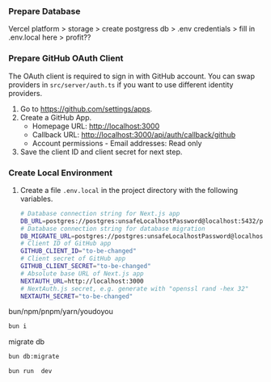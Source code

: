 ### Prepare Database 

Vercel platform >  storage > create postgress db > .env credentials > fill in .env.local here >  profit??

### Prepare GitHub OAuth Client

The OAuth client is required to sign in with GitHub account. You can swap providers in `src/server/auth.ts` if you want to use different identity providers.

1. Go to <https://github.com/settings/apps>.
2. Create a GitHub App.
   - Homepage URL: <http://localhost:3000>
   - Callback URL: <http://localhost:3000/api/auth/callback/github>
   - Account permissions - Email addresses: Read only
3. Save the client ID and client secret for next step.

### Create Local Environment

1. Create a file `.env.local` in the project directory with the following variables.

   ```bash
   # Database connection string for Next.js app
   DB_URL=postgres://postgres:unsafeLocalhostPassword@localhost:5432/postgres
   # Database connection string for database migration
   DB_MIGRATE_URL=postgres://postgres:unsafeLocalhostPassword@localhost:5432/postgres
   # Client ID of GitHub app
   GITHUB_CLIENT_ID="to-be-changed"
   # Client secret of GitHub app
   GITHUB_CLIENT_SECRET="to-be-changed"
   # Absolute base URL of Next.js app
   NEXTAUTH_URL=http://localhost:3000
   # NextAuth.js secret, e.g. generate with "openssl rand -hex 32"
   NEXTAUTH_SECRET="to-be-changed"
   ```

bun/npm/pnpm/yarn/youdoyou

   ```bash
   bun i 
   ```
migrate db 

   ```bash
   bun db:migrate
   ```

   ```bash
bun run  dev
   ```
